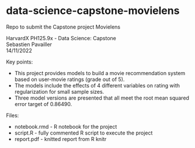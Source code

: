 # data-science-capstone-movielens
Repo to submit the Capstone project Movielens


HarvardX PH125.9x - Data Science: Capstone  
Sebastien Pavailler  
14/11/2022

Key points:
- This project provides models to build a movie recommendation system based on user-movie ratings
(grade out of 5).
- The models include the effects of 4 different variables on rating with regularization for small sample
sizes.
- Three model versions are presented that all meet the root mean squared error target of 0.86490.


Files:
- notebook.rmd - R notebook for the project
- script.R - fully commented R script to execute the project
- report.pdf - knitted report from R knitr
